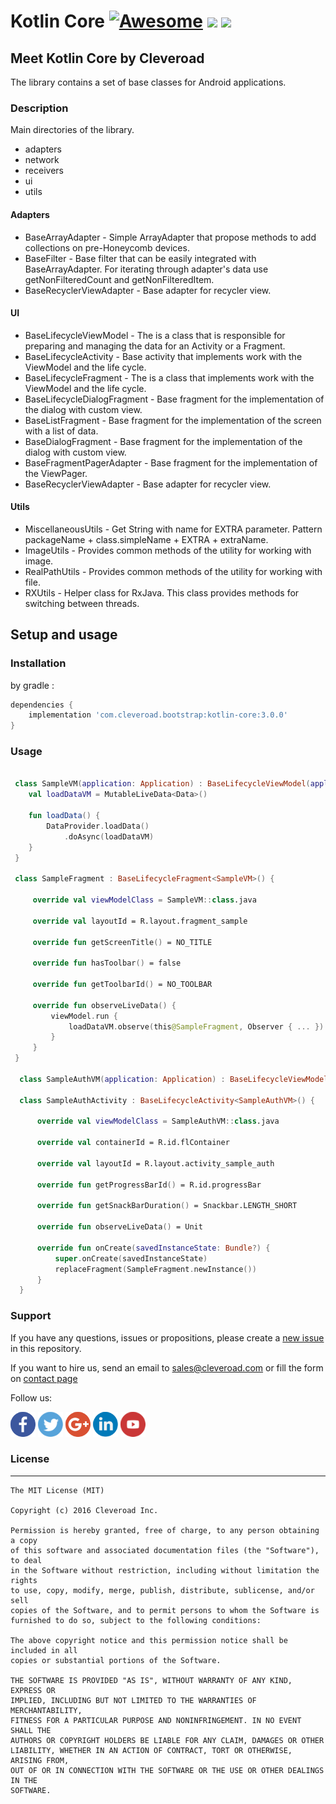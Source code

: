 # Kotlin Core [![Awesome](https://cdn.rawgit.com/sindresorhus/awesome/d7305f38d29fed78fa85652e3a63e154dd8e8829/media/badge.svg)](https://github.com/sindresorhus/awesome) <img src="https://www.cleveroad.com/public/comercial/label-android.svg" height="19"> <a href="https://www.cleveroad.com/?utm_source=github&utm_medium=label&utm_campaign=contacts"><img src="https://www.cleveroad.com/public/comercial/label-cleveroad.svg" height="19"></a>

## Meet Kotlin Core by Cleveroad

The library contains a set of base classes for Android applications.

### Description ###

Main directories of the library.

- adapters
- network
- receivers
- ui
- utils

#### Adapters ####

- BaseArrayAdapter - Simple ArrayAdapter that propose methods to add collections on pre-Honeycomb devices.
- BaseFilter - Base filter that can be easily integrated with BaseArrayAdapter. For iterating through adapter's data use getNonFilteredCount and getNonFilteredItem.
- BaseRecyclerViewAdapter - Base adapter for recycler view.

#### UI ####

- BaseLifecycleViewModel - The is a class that is responsible for preparing and managing the data for an Activity or a Fragment.
- BaseLifecycleActivity - Base activity that implements work with the ViewModel and the life cycle.
- BaseLifecycleFragment - The is a class that implements work with the ViewModel and the life cycle.
- BaseLifecycleDialogFragment - Base fragment for the implementation of the dialog with custom view.
- BaseListFragment - Base fragment for the implementation of the screen with a list of data.
- BaseDialogFragment - Base fragment for the implementation of the dialog with custom view.
- BaseFragmentPagerAdapter - Base fragment for the implementation of the ViewPager.
- BaseRecyclerViewAdapter - Base adapter for recycler view.

#### Utils ####

- MiscellaneousUtils - Get String with name for EXTRA parameter. Pattern packageName + class.simpleName + EXTRA + extraName.
- ImageUtils - Provides common methods of the utility for working with image.
- RealPathUtils - Provides common methods of the utility for working with file.
- RXUtils -  Helper class for RxJava. This class provides methods for switching between threads.

## Setup and usage
### Installation
by gradle : 
```groovy
dependencies {
    implementation 'com.cleveroad.bootstrap:kotlin-core:3.0.0'
}
```

### Usage ###
```kotlin

 class SampleVM(application: Application) : BaseLifecycleViewModel(application) {
    val loadDataVM = MutableLiveData<Data>()

    fun loadData() {
        DataProvider.loadData()
            .doAsync(loadDataVM)
    }
 }

 class SampleFragment : BaseLifecycleFragment<SampleVM>() {

     override val viewModelClass = SampleVM::class.java

     override val layoutId = R.layout.fragment_sample

     override fun getScreenTitle() = NO_TITLE

     override fun hasToolbar() = false

     override fun getToolbarId() = NO_TOOLBAR

     override fun observeLiveData() {
         viewModel.run {
             loadDataVM.observe(this@SampleFragment, Observer { ... })
         }
     }
 }

  class SampleAuthVM(application: Application) : BaseLifecycleViewModel(application)

  class SampleAuthActivity : BaseLifecycleActivity<SampleAuthVM>() {

      override val viewModelClass = SampleAuthVM::class.java

      override val containerId = R.id.flContainer

      override val layoutId = R.layout.activity_sample_auth

      override fun getProgressBarId() = R.id.progressBar

      override fun getSnackBarDuration() = Snackbar.LENGTH_SHORT

      override fun observeLiveData() = Unit

      override fun onCreate(savedInstanceState: Bundle?) {
          super.onCreate(savedInstanceState)
          replaceFragment(SampleFragment.newInstance())
      }
  }
```

### Support ###
If you have any questions, issues or propositions, please create a <a href="../../issues/new">new issue</a> in this repository.

If you want to hire us, send an email to sales@cleveroad.com or fill the form on <a href="https://www.cleveroad.com/contact">contact page</a>

Follow us:

[![Awesome](/images/social/facebook.png)](https://www.facebook.com/cleveroadinc/)   [![Awesome](/images/social/twitter.png)](https://twitter.com/cleveroadinc)   [![Awesome](/images/social/google.png)](https://plus.google.com/+CleveroadInc)   [![Awesome](/images/social/linkedin.png)](https://www.linkedin.com/company/cleveroad-inc-)   [![Awesome](/images/social/youtube.png)](https://www.youtube.com/channel/UCFNHnq1sEtLiy0YCRHG2Vaw)
<br/>

### License ###
* * *
    The MIT License (MIT)
    
    Copyright (c) 2016 Cleveroad Inc.
    
    Permission is hereby granted, free of charge, to any person obtaining a copy
    of this software and associated documentation files (the "Software"), to deal
    in the Software without restriction, including without limitation the rights
    to use, copy, modify, merge, publish, distribute, sublicense, and/or sell
    copies of the Software, and to permit persons to whom the Software is
    furnished to do so, subject to the following conditions:
    
    The above copyright notice and this permission notice shall be included in all
    copies or substantial portions of the Software.
    
    THE SOFTWARE IS PROVIDED "AS IS", WITHOUT WARRANTY OF ANY KIND, EXPRESS OR
    IMPLIED, INCLUDING BUT NOT LIMITED TO THE WARRANTIES OF MERCHANTABILITY,
    FITNESS FOR A PARTICULAR PURPOSE AND NONINFRINGEMENT. IN NO EVENT SHALL THE
    AUTHORS OR COPYRIGHT HOLDERS BE LIABLE FOR ANY CLAIM, DAMAGES OR OTHER
    LIABILITY, WHETHER IN AN ACTION OF CONTRACT, TORT OR OTHERWISE, ARISING FROM,
    OUT OF OR IN CONNECTION WITH THE SOFTWARE OR THE USE OR OTHER DEALINGS IN THE
    SOFTWARE.
